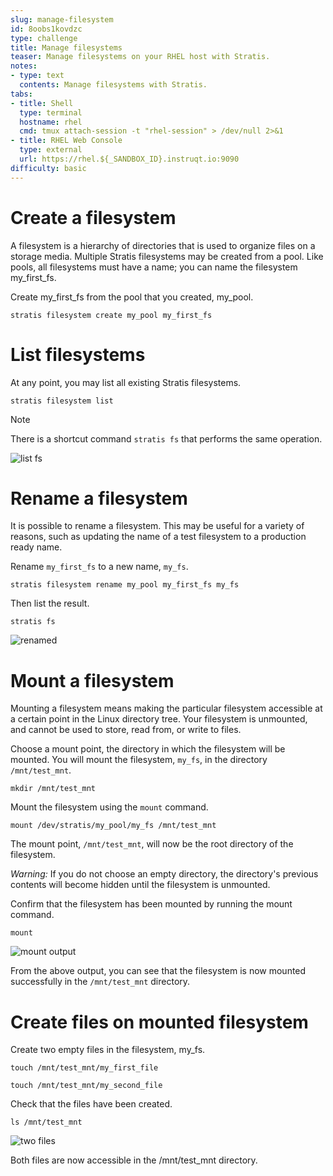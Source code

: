 ```yaml
---
slug: manage-filesystem
id: 8oobs1kovdzc
type: challenge
title: Manage filesystems
teaser: Manage filesystems on your RHEL host with Stratis.
notes:
- type: text
  contents: Manage filesystems with Stratis.
tabs:
- title: Shell
  type: terminal
  hostname: rhel
  cmd: tmux attach-session -t "rhel-session" > /dev/null 2>&1
- title: RHEL Web Console
  type: external
  url: https://rhel.${_SANDBOX_ID}.instruqt.io:9090
difficulty: basic
---
```

Create a filesystem
===================

A filesystem is a hierarchy of directories that is used to organize files on a storage media. Multiple Stratis filesystems may be created from a pool. Like pools, all filesystems must have a name; you can name the filesystem my_first_fs.

Create my_first_fs from the pool that you created, my_pool.

```bash,run
stratis filesystem create my_pool my_first_fs
```

List filesystems
================
At any point, you may list all existing Stratis filesystems.

```bash,run
stratis filesystem list
```

> [!NOTE]
> There is a shortcut command `stratis fs` that performs the same operation.

![list fs](../assets/listfs.png)

Rename a filesystem
===================

It is possible to rename a filesystem. This may be useful for a variety of reasons, such as updating the name of a test filesystem to a production ready name.

Rename `my_first_fs` to a new name, `my_fs`.

```bash,run
stratis filesystem rename my_pool my_first_fs my_fs
```

Then list the result.

```bash,run
stratis fs
```

![renamed](../assets/renamedfs.png)

Mount a filesystem
==================

Mounting a filesystem means making the particular filesystem accessible at a certain point in the Linux directory tree. Your filesystem is unmounted, and cannot be used to store, read from, or write to files.

Choose a mount point, the directory in which the filesystem will be mounted. You will mount the filesystem, `my_fs`, in the directory `/mnt/test_mnt`.

```bash,run
mkdir /mnt/test_mnt
```

Mount the filesystem using the `mount` command.

```bash,run
mount /dev/stratis/my_pool/my_fs /mnt/test_mnt
```

The mount point, `/mnt/test_mnt`, will now be the root directory of the filesystem.

_*Warning:*_ If you do not choose an empty directory, the directory's previous contents will become hidden until the filesystem is unmounted.

Confirm that the filesystem has been mounted by running the mount command.

```bash,run
mount
```
![mount output](../assets/mountoutput.png)

From the above output, you can see that the filesystem is now mounted successfully in the `/mnt/test_mnt` directory.

Create files on mounted filesystem
==================================

Create two empty files in the filesystem, my_fs.

```bash,run
touch /mnt/test_mnt/my_first_file
```

```bash,run
touch /mnt/test_mnt/my_second_file
```
Check that the files have been created.

```bash,run
ls /mnt/test_mnt
```

![two files](../assets/twofiles.png)

Both files are now accessible in the /mnt/test_mnt directory.
